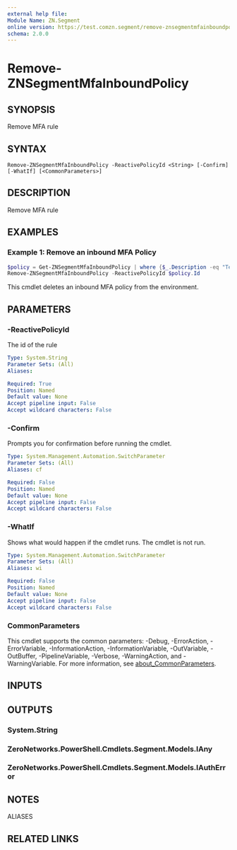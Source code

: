 ```yaml
---
external help file:
Module Name: ZN.Segment
online version: https://test.comzn.segment/remove-znsegmentmfainboundpolicy
schema: 2.0.0
---
```


# Remove-ZNSegmentMfaInboundPolicy

## SYNOPSIS
Remove MFA rule

## SYNTAX

```
Remove-ZNSegmentMfaInboundPolicy -ReactivePolicyId <String> [-Confirm] [-WhatIf] [<CommonParameters>]
```

## DESCRIPTION
Remove MFA rule

## EXAMPLES

### Example 1: Remove an inbound MFA Policy
```powershell
$policy = Get-ZNSegmentMfaInboundPolicy | where {$_.Description -eq "Test Policy"}
Remove-ZNSegmentMfaInboundPolicy -ReactivePolicyId $policy.Id
```

This cmdlet deletes an inbound MFA policy from the environment.

## PARAMETERS

### -ReactivePolicyId
The id of the rule

```yaml
Type: System.String
Parameter Sets: (All)
Aliases:

Required: True
Position: Named
Default value: None
Accept pipeline input: False
Accept wildcard characters: False
```

### -Confirm
Prompts you for confirmation before running the cmdlet.

```yaml
Type: System.Management.Automation.SwitchParameter
Parameter Sets: (All)
Aliases: cf

Required: False
Position: Named
Default value: None
Accept pipeline input: False
Accept wildcard characters: False
```

### -WhatIf
Shows what would happen if the cmdlet runs.
The cmdlet is not run.

```yaml
Type: System.Management.Automation.SwitchParameter
Parameter Sets: (All)
Aliases: wi

Required: False
Position: Named
Default value: None
Accept pipeline input: False
Accept wildcard characters: False
```

### CommonParameters
This cmdlet supports the common parameters: -Debug, -ErrorAction, -ErrorVariable, -InformationAction, -InformationVariable, -OutVariable, -OutBuffer, -PipelineVariable, -Verbose, -WarningAction, and -WarningVariable. For more information, see [about_CommonParameters](http://go.microsoft.com/fwlink/?LinkID=113216).

## INPUTS

## OUTPUTS

### System.String

### ZeroNetworks.PowerShell.Cmdlets.Segment.Models.IAny

### ZeroNetworks.PowerShell.Cmdlets.Segment.Models.IAuthError

## NOTES

ALIASES

## RELATED LINKS

